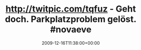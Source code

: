 ---
retweeted: false
source: <a href="http://twitter.com" rel="nofollow">Twitter Web Client</a>
entities:
  hashtags:
  - text: novaeventis
    indices:
    - '63'
    - '75'
  - text: leipzig
    indices:
    - '76'
    - '84'
  symbols: []
  user_mentions: []
  urls: []
display_text_range:
- '0'
- '84'
favorite_count: '0'
id_str: '6727633251'
truncated: false
retweet_count: '0'
id: '6727633251'
created_at: Wed Dec 16 11:38:00 +0000 2009
favorited: false
full_text: 'http://twitpic.com/tqfuz - Geht doch. Parkplatzproblem gelöst. #novaeventis
  #leipzig'
lang: de
tags:
- novaeventis
- leipzig
- pesos/twitter
date: '2009-12-16T11:38:00+00:00'
src: https://twitter.com/bascht/status/6727633251
original_url: https://twitter.com/bascht/status/6727633251
type: twitter_tweet
text: 'http://twitpic.com/tqfuz - Geht doch. Parkplatzproblem gelöst. #novaeventis
  #leipzig'
title: 'http://twitpic.com/tqfuz - Geht doch. Parkplatzproblem gelöst. #novaeve'

---